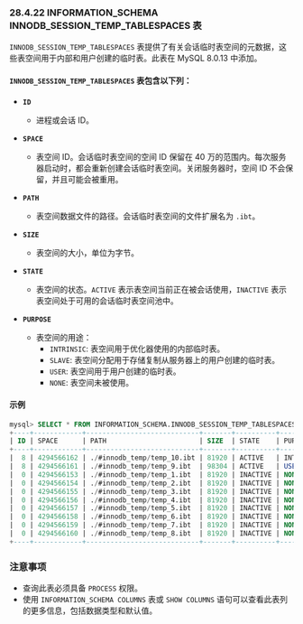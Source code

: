 ### 28.4.22 INFORMATION_SCHEMA INNODB_SESSION_TEMP_TABLESPACES 表

`INNODB_SESSION_TEMP_TABLESPACES` 表提供了有关会话临时表空间的元数据，这些表空间用于内部和用户创建的临时表。此表在 MySQL 8.0.13 中添加。

#### `INNODB_SESSION_TEMP_TABLESPACES` 表包含以下列：

- **`ID`**
  - 进程或会话 ID。

- **`SPACE`**
  - 表空间 ID。会话临时表空间的空间 ID 保留在 40 万的范围内。每次服务器启动时，都会重新创建会话临时表空间。关闭服务器时，空间 ID 不会保留，并且可能会被重用。

- **`PATH`**
  - 表空间数据文件的路径。会话临时表空间的文件扩展名为 `.ibt`。

- **`SIZE`**
  - 表空间的大小，单位为字节。

- **`STATE`**
  - 表空间的状态。`ACTIVE` 表示表空间当前正在被会话使用，`INACTIVE` 表示表空间处于可用的会话临时表空间池中。

- **`PURPOSE`**
  - 表空间的用途：
    - `INTRINSIC`: 表空间用于优化器使用的内部临时表。
    - `SLAVE`: 表空间分配用于存储复制从服务器上的用户创建的临时表。
    - `USER`: 表空间用于用户创建的临时表。
    - `NONE`: 表空间未被使用。

#### 示例

```sql
mysql> SELECT * FROM INFORMATION_SCHEMA.INNODB_SESSION_TEMP_TABLESPACES;
+----+------------+----------------------------+-------+----------+-----------+
| ID | SPACE      | PATH                       | SIZE  | STATE    | PURPOSE   |
+----+------------+----------------------------+-------+----------+-----------+
|  8 | 4294566162 | ./#innodb_temp/temp_10.ibt | 81920 | ACTIVE   | INTRINSIC |
|  8 | 4294566161 | ./#innodb_temp/temp_9.ibt  | 98304 | ACTIVE   | USER      |
|  0 | 4294566153 | ./#innodb_temp/temp_1.ibt  | 81920 | INACTIVE | NONE      |
|  0 | 4294566154 | ./#innodb_temp/temp_2.ibt  | 81920 | INACTIVE | NONE      |
|  0 | 4294566155 | ./#innodb_temp/temp_3.ibt  | 81920 | INACTIVE | NONE      |
|  0 | 4294566156 | ./#innodb_temp/temp_4.ibt  | 81920 | INACTIVE | NONE      |
|  0 | 4294566157 | ./#innodb_temp/temp_5.ibt  | 81920 | INACTIVE | NONE      |
|  0 | 4294566158 | ./#innodb_temp/temp_6.ibt  | 81920 | INACTIVE | NONE      |
|  0 | 4294566159 | ./#innodb_temp/temp_7.ibt  | 81920 | INACTIVE | NONE      |
|  0 | 4294566160 | ./#innodb_temp/temp_8.ibt  | 81920 | INACTIVE | NONE      |
+----+------------+----------------------------+-------+----------+-----------+
```

### 注意事项

- 查询此表必须具备 `PROCESS` 权限。
- 使用 `INFORMATION_SCHEMA COLUMNS` 表或 `SHOW COLUMNS` 语句可以查看此表列的更多信息，包括数据类型和默认值。